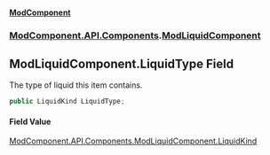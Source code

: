 #### [ModComponent](index.md 'index')
### [ModComponent.API.Components](index.md#ModComponent.API.Components 'ModComponent.API.Components').[ModLiquidComponent](ModLiquidComponent.md 'ModComponent.API.Components.ModLiquidComponent')

## ModLiquidComponent.LiquidType Field

The type of liquid this item contains.

```csharp
public LiquidKind LiquidType;
```

#### Field Value
[ModComponent.API.Components.ModLiquidComponent.LiquidKind](https://docs.microsoft.com/en-us/dotnet/api/ModComponent.API.Components.ModLiquidComponent.LiquidKind 'ModComponent.API.Components.ModLiquidComponent.LiquidKind')